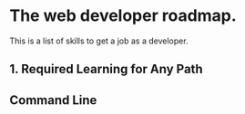 # The web developer roadmap.
This is a list of skills to get a job as a developer.

## 1. Required Learning for Any Path
## Command Line
